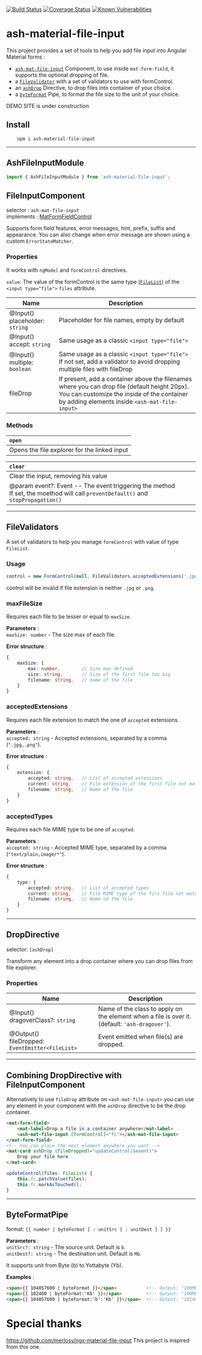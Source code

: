 [![Build Status](https://travis-ci.com/Ashlook/ash-material-file-input.svg?branch=master)](https://travis-ci.com/Ashlook/ash-material-file-input)
[![Coverage Status](https://coveralls.io/repos/github/Ashlook/ash-material-file-input/badge.svg?branch=master)](https://coveralls.io/github/Ashlook/ash-material-file-input?branch=master)
[![Known Vulnerabilities](https://snyk.io/test/github/Ashlook/ash-material-file-input/badge.svg)](https://snyk.io/test/github/Ashlook/ash-material-file-input)

# ash-material-file-input

This project provides a set of tools to help you add file input into Angular Material forms :

* [`ash-mat-file-input`](#fileinputcomponent) Component, to use inside `mat-form-field`, it supports the optional dropping of file.
* a [`FileValidator`](#filevalidators) with a set of validators to use with formControl.
* an [`ashDrop`](#dropdirective) Directive, to drop files into container of your choice.
* a [`byteFormat`](#byteformatpipe) Pipe, to format the file size to the unit of your choice.

DEMO SITE is under construction

## Install

```
    npm i ash-material-file-input
```
---
## AshFileInputModule

```ts
import { AshFileInputModule } from 'ash-material-file-input';
```

## FileInputComponent

selector : `ash-mat-file-input`  
implements : [MatFormFieldControl](https://material.angular.io/components/form-field/api#MatFormFieldControl)

Supports form field features, error messages, hint, prefix, suffix and appearance. You can also change when error message are shown using a custom `ErrorStateMatcher`.

### Properties

It works with `ngModel` and `formControl` directives.  

`value`: The value of the formControl is the same type ([`FileList`](https://developer.mozilla.org/en-US/docs/Web/API/FileList)) of the `<input type="file">`
 `files` attribute.

| Name                              | Description                                                                                                                                                                                      |
| --------------------------------- | ------------------------------------------------------------------------------------------------------------------------------------------------------------------------------------------------ |
| @Input()<br>placeholder: `string` | Placeholder for file names, empty by default                                                                                                                                                     |
| @Input()<br>accept: `string`      | Same usage as a classic `<input type="file">`                                                                                                                                                    |
| @Input()<br>multiple: `boolean`   | Same usage as a classic `<input type="file">`<br>If not set, add a validator to avoid dropping multiple files with fileDrop                                                                      |
| fileDrop                          | If present, add a container above the filenames where you can drop file (default height 20px).<br>You can customize the inside of the container by adding elements inside `<ash-mat-file-input>` |

### Methods

| `open`                                       |
| :------------------------------------------- |
| Opens the file explorer for the linked input |

| `clear`                                                                                                                               |
| :------------------------------------------------------------------------------------------------------------------------------------ |
| Clear the input, removing his value                                                                                                   |
| @param event?: Event -- The event triggering the method <br> If set, the moethod will call `preventDefault()` and `stopPropagation()` |
---
## FileValidators

A set of validators to help you manage `formControl` with value of type `FileList`.

### Usage
```ts
control = new FormControl(null, FileValidators.acceptedExtensions('.jpg,.png'));
```
control will be invalid if file extension is neither `.jpg` or `.png`.

### maxFileSize

Requires each file to be lesser or equal to `maxSize`.

**Parameters** :  
`maxSize: number` - The size max of each file.

**Error structure** :  
```ts
{
    maxSize: {
        max: number,        // Size max defined
        size: string,       // Size of the first file too big
        filename: string,   // name of the file
    }
}
```

### acceptedExtensions

Requires each file extension to match the one of `accepted` extensions.

**Parameters** :  
`accepted: string` - Accepted extensions, separated by a comma (`".jpg,.png"`).

**Error structure** :
```ts
{
    extension: {
        accepted: string,   // List of accepted extensions
        current: string,    // File extension of the first file not matching
        filename: string,   // Name of the file
    }
}
```

### acceptedTypes

Requires each file MIME type to be one of `accepted`.

**Parameters** :  
`accepted: string` - Accepted MIME type, separated by a comma (`"text/plain,image/*"`).

**Error structure** :
```ts
{
    type: {
        accepted: string,   // List of accepted types
        current: string,    // File MIME type of the firs file not matching
        filename: string,   // Name od the file
    }
}
```
---
## DropDirective

selector: `[ashDrop]`

Transform any element into a drop container where you can drop files from file explorer.

### Properties

| Name                                               | Description                                                                                       |
| -------------------------------------------------- | ------------------------------------------------------------------------------------------------- |
| @Input()<br>dragoverClass?: `string`               | Name of the class to apply on the element when a file is over it.<br>(default: `'ash-dragover'`). |
| @Output()<br>fileDropped: `EventEmitter<FileList>` | Event emitted when file(s) are dropped.                                                           |

---

## Combining DropDirective with FileInputComponent

Alternatively to use `fileDrop` attribute on `<ash-mat-file-input>` you can use any element in your component with the `ashDrop` directive to be the drop container.

```html
<mat-form-field>
    <mat-label>Drop a file in a container anywhere</mat-label>
    <ash-mat-file-input [formControl]="fc"></ash-mat-file-input>
</mat-form-field>
<!-- You can place the next element anywhere you want -->
<mat-card ashDrop (fileDropped)="updateControl($event)">
    Drop your file here
</mat-card>
```
```ts
updateControl(files: FileList) {
    this.fc.patchValue(files);
    this.fc.markAsTouched();
}
```
---
## ByteFormatPipe

format: `{{ number | byteFormat [ : unitSrc [ : unitDest ] ] }}`  

**Parameters** :  
`unitSrc?: string`  - The source unit. Default is `b`.  
`unitDest?: string` - The destination unit. Default is `Mb`. 

It supports unit from Byte (b) to Yottabyte (Yb).

**Examples** :
```html
<span>{{ 104857600 | byteFormat }}</span>           <!-- Output: "100Mb" -->
<span>{{ 102400 | byteFormat:'Kb' }}</span>         <!-- Output: "100Mb" -->
<span>{{ 104857600 | byteFormat:'b':'Kb' }}</span>  <!-- Output: "102400Kb" -->
```

# Special thanks
https://github.com/merlosy/ngx-material-file-input
This project is inspired from this one.